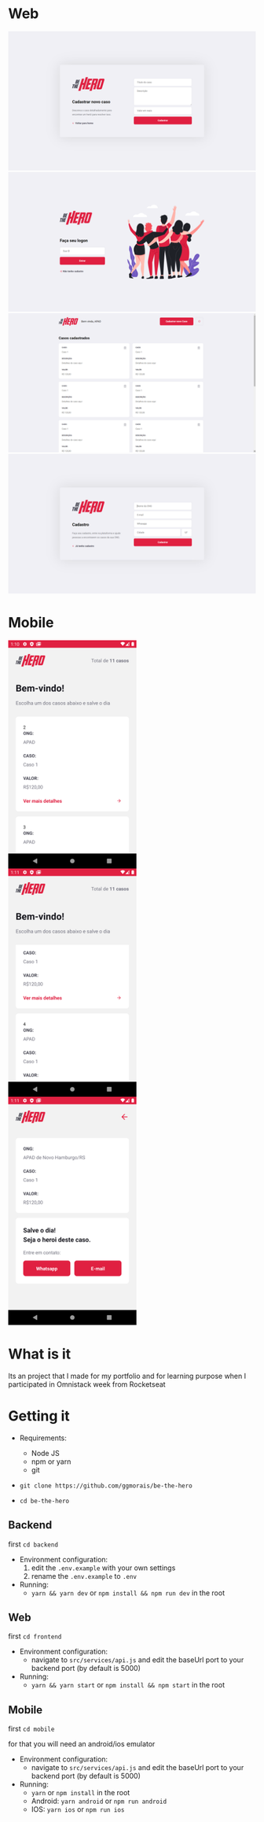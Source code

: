 # Web

![Image of register](https://github.com/ggmorais/be-the-hero/blob/master/frontend/examples/register_page.png)
![Image of logon](https://github.com/ggmorais/be-the-hero/blob/master/frontend/examples/logon_page.png)
![Image of profile](https://github.com/ggmorais/be-the-hero/blob/master/frontend/examples/profile_page.png)
![Image of incident](https://github.com/ggmorais/be-the-hero/blob/master/frontend/examples/incident_page.png)

# Mobile
<img width="261" height="464" align="left" src="https://github.com/ggmorais/be-the-hero/blob/master/mobile/examples/profile_page.png" />
<img width="261" height="464" align="left" src="https://github.com/ggmorais/be-the-hero/blob/master/mobile/examples/profile2_page.png" />
<img width="261" height="464"  src="https://github.com/ggmorais/be-the-hero/blob/master/mobile/examples/details_page.png" />

# What is it
Its an project that I made for my portfolio and for learning purpose when I participated in Omnistack week from Rocketseat

# Getting it

* Requirements:
  * Node JS
  * npm or yarn
  * git

* `git clone https://github.com/ggmorais/be-the-hero`
* `cd be-the-hero`

## Backend

first `cd backend`

* Environment configuration:
  1. edit the `.env.example` with your own settings
  2. rename the `.env.example` to `.env`
* Running:
  * `yarn && yarn dev` or `npm install && npm run dev` in the root

## Web

first `cd frontend`

* Environment configuration:
  * navigate to `src/services/api.js` and edit the baseUrl port to your backend port (by default is 5000)
* Running:
  * `yarn && yarn start` or `npm install && npm start` in the root


## Mobile

first `cd mobile`

for that you will need an android/ios emulator

* Environment configuration:
  * navigate to `src/services/api.js` and edit the baseUrl port to your backend port (by default is 5000)
* Running:
  * `yarn` or `npm install` in the root
  * Android: `yarn android` or `npm run android`
  * IOS: `yarn ios` or `npm run ios`
